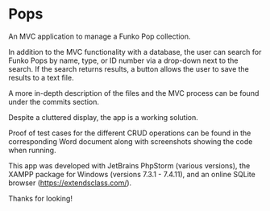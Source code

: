 # Pops
An MVC application to manage a Funko Pop collection. 

In addition to the MVC functionality with a database, the user can search for Funko Pops by name, type, or ID number via a drop-down next to the search. If the search returns results, a button allows the user to save the results to a text file.

A more in-depth description of the files and the MVC process can be found under the commits section.

Despite a cluttered display, the app is a working solution.

Proof of test cases for the different CRUD operations can be found in the corresponding Word document along with screenshots showing the code when running.

This app was developed with JetBrains PhpStorm (various versions), the XAMPP package for Windows (versions 7.3.1 - 7.4.11), and an online SQLite browser (https://extendsclass.com/).

Thanks for looking!
